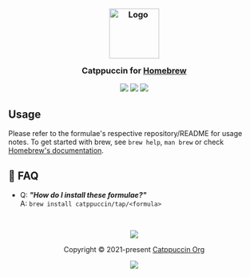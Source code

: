 <h3 align="center">
	<img src="https://raw.githubusercontent.com/catppuccin/catppuccin/main/assets/logos/exports/1544x1544_circle.png" width="100" alt="Logo"/><br/>
	<img src="https://raw.githubusercontent.com/catppuccin/catppuccin/main/assets/misc/transparent.png" height="30" width="0px"/>
	Catppuccin for <a href="https://brew.sh">Homebrew</a>
	<img src="https://raw.githubusercontent.com/catppuccin/catppuccin/main/assets/misc/transparent.png" height="30" width="0px"/>
</h3>

<p align="center">
	<a href="https://github.com/catppuccin/homebrew-tap/stargazers"><img src="https://img.shields.io/github/stars/catppuccin/homebrew-tap?colorA=363a4f&colorB=b7bdf8&style=for-the-badge"></a>
	<a href="https://github.com/catppuccin/homebrew-tap/issues"><img src="https://img.shields.io/github/issues/catppuccin/homebrew-tap?colorA=363a4f&colorB=f5a97f&style=for-the-badge"></a>
	<a href="https://github.com/catppuccin/homebrew-tap/contributors"><img src="https://img.shields.io/github/contributors/catppuccin/homebrew-tap?colorA=363a4f&colorB=a6da95&style=for-the-badge"></a>
</p>

## Usage

Please refer to the formulae's respective repository/README for usage notes.
To get started with brew, see `brew help`, `man brew` or check [Homebrew's documentation](https://docs.brew.sh).

## 🙋 FAQ

- Q: **_"How do I install these formulae?"_**\
  A: `brew install catppuccin/tap/<formula>`

&nbsp;

<p align="center">
	<img src="https://raw.githubusercontent.com/catppuccin/catppuccin/main/assets/footers/gray0_ctp_on_line.svg?sanitize=true" />
</p>

<p align="center">
	Copyright &copy; 2021-present <a href="https://github.com/catppuccin" target="_blank">Catppuccin Org</a>
</p>

<p align="center">
	<a href="https://github.com/catppuccin/catppuccin/blob/main/LICENSE"><img src="https://img.shields.io/static/v1.svg?style=for-the-badge&label=License&message=MIT&logoColor=d9e0ee&colorA=363a4f&colorB=b7bdf8"/></a>
</p>
